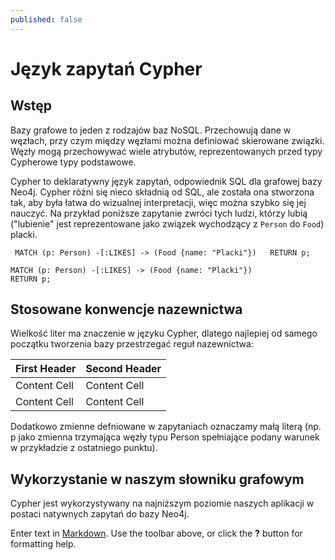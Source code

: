 ```yaml
---
published: false
---
```


# Język zapytań Cypher

## Wstęp
Bazy grafowe to jeden z rodzajów baz NoSQL. Przechowują dane w węzłach, przy czym między węzłami można definiować skierowane związki. Węzły mogą przechowywać wiele atrybutów, reprezentowanych przed typy Cypherowe typy podstawowe.

Cypher to deklaratywny język zapytań, odpowiednik SQL dla grafowej bazy Neo4j. Cypher różni się nieco składnią od SQL, ale została ona stworzona tak, aby była łatwa do wizualnej interpretacji, więc można szybko się jej nauczyć. Na przykład poniższe zapytanie zwróci tych ludzi, którzy lubią ("lubienie" jest reprezentowane jako związek wychodzący z `Person` do `Food`) placki.
  
` MATCH (p: Person) -[:LIKES] -> (Food {name: "Placki"})  
  RETURN p;`  
  
    MATCH (p: Person) -[:LIKES] -> (Food {name: "Placki"})  
    RETURN p;

## Stosowane konwencje nazewnictwa
Wielkość liter ma znaczenie w języku Cypher, dlatego najlepiej od samego początku tworzenia bazy przestrzegać reguł nazewnictwa:

| First Header  | Second Header |
| ------------- | ------------- |
| Content Cell  | Content Cell  |
| Content Cell  | Content Cell  |  

Dodatkowo zmienne defniowane w zapytaniach oznaczamy małą literą (np. p jako zmienna trzymająca węzły typu Person spełniające podany warunek w przykładzie z ostatniego punktu).

## Wykorzystanie w naszym słowniku grafowym

Cypher jest wykorzystywany na najniższym poziomie naszych aplikacji w postaci natywnych zapytań do bazy Neo4j.





Enter text in [Markdown](http://daringfireball.net/projects/markdown/). Use the toolbar above, or click the **?** button for formatting help.

